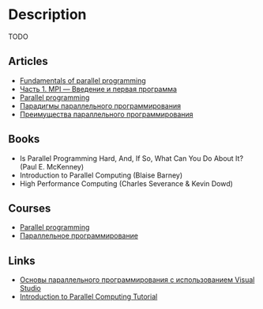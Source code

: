 # Description

TODO


## Articles

- [Fundamentals of parallel programming](https://curc.readthedocs.io/en/latest/programming/parallel-programming-fundamentals.html)
- [Часть 1. MPI — Введение и первая программа](https://habr.com/ru/post/548266/)
- [Parallel programming](https://encyclopediaofmath.org/wiki/Parallel_programming)
- [Парадигмы параллельного программирования](https://pro-prof.com/forums/topic/parallel-programming-paradigms)
- [Преимущества параллельного программирования](http://www.k2x2.info/kompyutery_i_internet/parallelnoe_i_raspredelennoe_programmirovanie_na_s/p3.php)


## Books

- Is Parallel Programming Hard, And, If So, What Can You Do About It? (Paul E. McKenney)
- Introduction to Parallel Computing (Blaise Barney)
- High Performance Computing (Charles Severance & Kevin Dowd)


## Courses

- [Parallel programming](https://www.coursera.org/learn/scala-parallel-programming)
- [Параллельное программирование](https://youtube.com/playlist?list=PLlb7e2G7aSpQCPeKTcVBHJns_JOxrc_fT)


## Links

- [Основы параллельного программирования с использованием Visual Studio](https://intuit.ru/studies/courses/4807/1055/info)
- [Introduction to Parallel Computing Tutorial](https://hpc.llnl.gov/training/tutorials/introduction-parallel-computing-tutorial)
